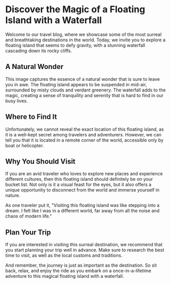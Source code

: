 <!--
Write me markdown content of website with wallpaper:

"A surreal image of a floating island with a waterfall for a travel blog or agency"

The header of the page should not be copy of the text but rather a real content of the website which is using this wallpaper.

- Feel free to use structure like headings, bullets, numbering, blockquotes, paragraphs, horizontal lines, etc.
- You can use formatting like bold or _italic_
- You can include UTF-8 emojis
- Links should be only #hash anchors (and you can refer to the document itself)
- Do not include images
-->

<!--font:Poppins-->

# Discover the Magic of a Floating Island with a Waterfall

Welcome to our travel blog, where we showcase some of the most surreal and breathtaking destinations in the world. Today, we invite you to explore a floating island that seems to defy gravity, with a stunning waterfall cascading down its rocky cliffs.

## A Natural Wonder

This image captures the essence of a natural wonder that is sure to leave you in awe. The floating island appears to be suspended in mid-air, surrounded by misty clouds and verdant greenery. The waterfall adds to the magic, creating a sense of tranquility and serenity that is hard to find in our busy lives.

## Where to Find It

Unfortunately, we cannot reveal the exact location of this floating island, as it is a well-kept secret among travelers and adventurers. However, we can tell you that it is located in a remote corner of the world, accessible only by boat or helicopter.

## Why You Should Visit

If you are an avid traveler who loves to explore new places and experience different cultures, then this floating island should definitely be on your bucket list. Not only is it a visual feast for the eyes, but it also offers a unique opportunity to disconnect from the world and immerse yourself in nature.

As one traveler put it, "Visiting this floating island was like stepping into a dream. I felt like I was in a different world, far away from all the noise and chaos of modern life."

## Plan Your Trip

If you are interested in visiting this surreal destination, we recommend that you start planning your trip well in advance. Make sure to research the best time to visit, as well as the local customs and traditions.

And remember, the journey is just as important as the destination. So sit back, relax, and enjoy the ride as you embark on a once-in-a-lifetime adventure to this magical floating island with a waterfall.
